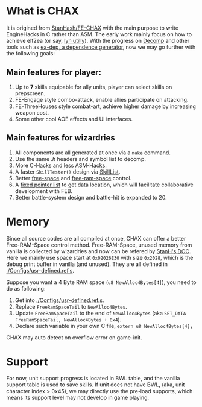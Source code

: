 # What is CHAX

It is origined from [StanHash/FE-CHAX](https://github.com/StanHash/FE-CHAX) with the main purpose to write EngineHacks in C rather than ASM. The early work mainly focus on how to achieve elf2ea (or say, [lyn utilly](https://feuniverse.us/t/ea-asm-tool-lyn-elf2ea-if-you-will/2986)). With the progress on [Decomp](https://github.com/FireEmblemUniverse/fireemblem8u) and other tools such as [ea-dep, a dependence generator](https://github.com/StanHash/ea-dep), now we may go further with the following goals:

## Main features for player:
1. Up to **7** skills equipable for ally units, player can select skills on prepscreen.
2. FE-Engage style combo-attack, enable allies participate on attacking.
3. FE-ThreeHouses style combat-art, achieve higher damage by increasing weapon cost.
4. Some other cool AOE effects and UI interfaces.

## Main features for wizardries
1. All components are all generated at once via a `make` command.
2. Use the same *.h* headers and symbol list to decomp.
3. More C-Hacks and less ASM-Hacks.
4. A faster `SkillTester()` design via [SkillList](../Wizardry/Core/SkillSys/kernel/SkillList.c).
5. Better [free-space](../Configs/config-memmap.h) and [free-ram-space](../Configs//usr-defined.s) control.
6. A [fixed pointer list](../Reloc/Reloc.event) to get data location, which will facilitate collaborative development with FEB.
7. Better battle-system design and battle-hit is expanded to 20.

# Memory

Since all source codes are all compiled at once, CHAX can offer a better Free-RAM-Space control method.
Free-RAM-Space, unused memory from vanilla is collected by wizardries and now can be refered by [StanH's DOC](https://github.com/StanHash/DOC/blob/master/FREE-RAM-SPACE.md). Here we mainly use space start at `0x02026E30` with size `0x2028`, which is the debug print buffer in vanilla (and unused). They are all defined in [./Configs/usr-defined.ref.s](../Configs/usr-defined.ref.s).

Suppose you want a 4 Byte RAM space (`u8 NewAlloc4Bytes[4]`), you need to do as following:

1. Get into [./Configs/usr-defined.ref.s](../Configs/usr-defined.ref.s).
2. Replace `FreeRamSpaceTail` to `NewAlloc4Bytes`.
3. Update `FreeRamSpaceTail` to the end of `NewAlloc4Bytes` (aka `SET_DATA FreeRamSpaceTail, NewAlloc4Bytes + 0x4`).
4. Declare such variable in your own C file, `extern u8 NewAlloc4Bytes[4];`

CHAX may auto detect on overflow error on game-init.

# Support

For now, unit support progress is located in BWL table, and the vanilla support table is used to save skills. If unit does not have BWL, (aka, unit character index > 0x45), we may directly use the pre-load supports, which means its support level may not develop in game playing.
